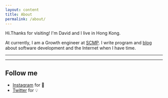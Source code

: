 ```yaml
---
layout: content
title: About
permalink: /about/
---
```

Hi.Thanks for visiting!
I'm David and I live in Hong Kong.

At currently, I am a Growth engineer at [SCMP]("https://scmp.com"). I write program and [blog](https://medium.com/@iamdavidng) about software development and the Internet when I have time.

----


----

## Follow me

- [Instagram](https://www.instagram.com/dadadilada) for 📸
- [Twitter](https://www.twitter.com/davidng_hk) for 💡

